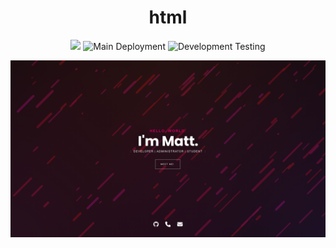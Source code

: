 <div align="center">

# html

<p align="center">
    <img src="https://uptime.doubleangels.com/api/badge/15/status?label=Site%20Status&style=for-the-badge">
    <img src="https://img.shields.io/github/actions/workflow/status/doubleangels/html/.github/workflows/deploy.yml?label=Deployment%20Pipeline&style=for-the-badge" alt="Main Deployment">
    <img src="https://img.shields.io/github/actions/workflow/status/doubleangels/html/.github/workflows/test-dev.yml?label=Development%20Testing&style=for-the-badge" alt="Development Testing">
</p>

</div>

![Screenshot](screenshot.png)
